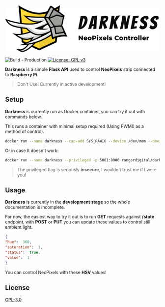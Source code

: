 <p align="center">
  <br /><img
    width="600"
    src="logo.png"
    alt="Darkness – NeoPixels Controller"
  />
</p>

![Build - Production](https://github.com/RangerDigital/darkness/workflows/Build%20-%20Production/badge.svg?branch=master)
[![License: GPL v3](https://img.shields.io/badge/License-GPLv3-blue.svg)](https://www.gnu.org/licenses/gpl-3.0)

**Darkness** is a simple **Flask API** used to control **NeoPixels** strip connected to **Raspberry Pi**.

>Don't Use! Currently in active development!

## Setup

**Darkness** is currently run as Docker container, you can try it out with commands below.

This runs a container with minimal setup required (Using PWM0 as a method of control).

```bash
docker run --name darkness --cap-add SYS_RAWIO --device /dev/mem --device /dev/vcio -p 5001:8000 rangerdigital/darkness
```

Or in case It doesn't work:

```bash
docker run --name darkness --privileged -p 5001:8000 rangerdigital/darkness
```

>The privileged flag is seriously **insecure**, I wouldn't trust me if I were you!
>
## Usage

**Darkness** is currently in the **development stage** so the whole documentation is incomplete.

For now, the easiest way to try it out is to run **GET** requests against **/state** endpoint,
with **POST** or **PUT** you can update these values to control still ambient light.

```json
{
"hue":  360,
"saturation":  1,
"status":  true,
"value":  1
}
```
You can control NeoPixels with these **HSV** values!

## License
[GPL-3.0](https://choosealicense.com/licenses/gpl-3.0/)
